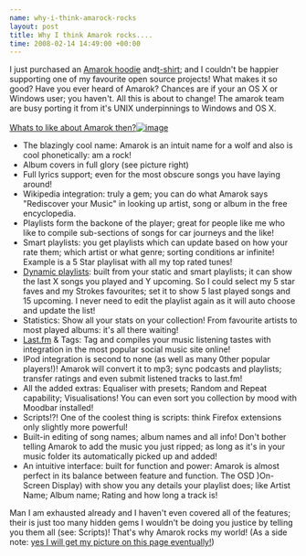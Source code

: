 ```yaml
--- 
name: why-i-think-amarock-rocks 
layout: post 
title: Why I think Amarok rocks.... 
time: 2008-02-14 14:49:00 +00:00 
--- 
```


I just purchased
an [Amarok
hoodie](http://49100.spreadshirt.net/en/DE/Shop/Article/Index/article/Amarok-Hoodie-Navy-1117657)
and[t-shirt](http://49100.spreadshirt.net/en/DE/Shop/Article/Index/article/Amarok-Classic-Sports-Tee-1094948);
and I couldn't be happier supporting one of my favourite open source
projects! What makes it so good? Have you ever heard of Amarok? Chances
are if your an OS X or Windows user; you haven't. All this is about to
change! The amarok team are busy porting it from it's UNIX underpinnings
to Windows and OS X.  
[  
Whats to like about Amarok
then?](http://amarok.kde.org/features)[![image](http://rokymotion.pwsp.net/promowiki/images/1/18/Amarok_Features-covers.png)](http://rokymotion.pwsp.net/promowiki/images/1/18/Amarok_Features-covers.png)  
-   The blazingly cool name: Amarok is an intuit name for a wolf and
    also is cool phonetically: am a rock!
-   Album covers in full glory (see picture right)
-   Full lyrics support; even for the most obscure songs you have laying
    around!
-   Wikipedia integration: truly a gem; you can do what Amarok says
    "Rediscover your Music" in looking up artist, song or album in the
    free encyclopedia.
-   Playlists form the backone of the player; great for people like me
    who like to compile sub-sections of songs for car journeys and the
    like!
-   Smart playlists: you get playlists which can update based on how
    your rate them; which artist or what genre; sorting conditions ar
    infinite! Example is a 5 Star playlisat with all my top rated tunes!
-   [Dynamic
    playlists](http://amarok.kde.org/wiki/Dynamic_Playlist_Walkthrough):
    built from your static and smart playlists; it can show the last X
    songs you played and Y upcoming. So I could select my 5 star faves
    and my Strokes favourites; set it to show 5 last played songs and 15
    upcoming. I never need to edit the playlist again as it will auto
    choose and update the list!
-   Statistics: Show all your stats on your collection! From favourite
    artists to most played albums: it's all there waiting!
-   [Last.fm](http://last.fm/) & Tags: Tag and compiles your music
    listening tastes with integration in the most popular social music
    site online!
-   IPod integration is second to none (as well as many 0ther popular
    players!)! Amarok will convert it to mp3; sync podcasts and
    playlists; transfer ratings and even submit listened tracks to
    last.fm!
-   All the added extras: Equaliser with presets; Random and Repeat
    capability; Visualisations! You can even sort you collection by mood
    with Moodbar installed!  
-   Scripts!?! One of the coolest thing is scripts: think Firefox
    extensions only slightly more powerful!
-   Built-in editing of song names; album names and all info! Don't
    bother telling Amarok to add the music you just ripped; as long as
    it's in your music folder its automatically picked up and added!
-   An intuitive interface: built for function and power: Amarok is
    almost perfect in its balance between feature and function. The OSD
    )On-Screen Display) with show you any details your playlist does;
    like Artist Name; Album name; Rating and how long a track is!

Man I am exhausted already and I haven't even covered all of the
features; their is just too many hidden gems I wouldn't be doing you
justice by telling you them all (see: Scripts)! That's why Amarok rocks
my world! (As a side note: [yes I will get my picture on this page
eventually!](http://amarok.kde.org/wiki/Users_in_Amarok_Gear))